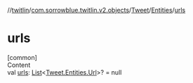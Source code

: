 //[twitlin](../../../index.md)/[com.sorrowblue.twitlin.v2.objects](../../index.md)/[Tweet](../index.md)/[Entities](index.md)/[urls](urls.md)



# urls  
[common]  
Content  
val [urls](urls.md): [List](https://kotlinlang.org/api/latest/jvm/stdlib/kotlin.collections/-list/index.html)<[Tweet.Entities.Url](-url/index.md)>? = null  



